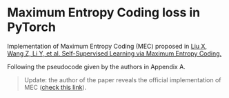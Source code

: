 # Maximum Entropy Coding loss in PyTorch

Implementation of Maximum Entropy Coding (MEC) proposed in [Liu X, Wang Z, Li Y, et al. Self-Supervised Learning via Maximum Entropy Coding.](https://arxiv.org/abs/2210.11464)

Following the pseudocode given by the authors in Appendix A.

> Update: the author of the paper reveals the official implementation of MEC ([check this link](https://github.com/xinliu20/MEC)).